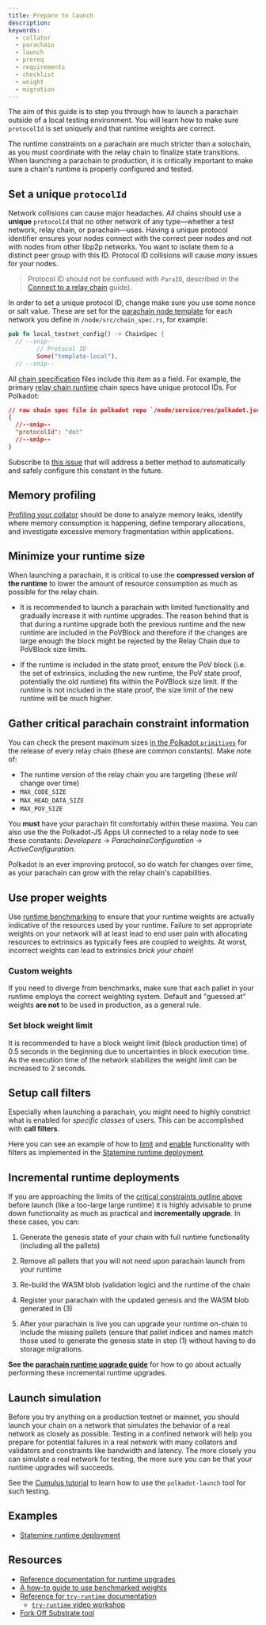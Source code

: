 ```yaml
---
title: Prepare to launch
description:
keywords:
  - collator
  - parachain
  - launch
  - prereq
  - requirements
  - checklist
  - weight
  - migration
---
```


The aim of this guide is to step you through how to launch a parachain outside of a local testing environment.
You will learn how to make sure `protocolId` is set uniquely and that runtime weights are correct.

The runtime constraints on a parachain are much stricter than a solochain, as you must coordinate with the relay chain to finalize state transitions. When launching a parachain to production, it is critically important to make sure a chain's runtime is properly configured and tested.

## Set a unique `protocolId`

Network collisions can cause major headaches.
_All_ chains should use a **unique** `protocolId` that no other network of any type—whether a test network, relay chain, or parachain—uses.
Having a unique protocol identifier ensures your nodes connect with the correct peer
nodes and not with nodes from other libp2p networks.
You want to isolate them to a distinct peer group with this ID.
Protocol ID collisions will cause _many_ issues for your nodes.

> Protocol ID should not be confused with `ParaID`, described in the [Connect to a relay chain](/reference/how-to-guides/parachains/connect-to-a-relay-chain) guide).

In order to set a unique protocol ID, change make sure you use some nonce or salt value.
These are set for the [parachain node template](https://github.com/substrate-developer-hub/substrate-parachain-template/) for each network you define in `/node/src/chain_spec.rs`, for example:

```rust
pub fn local_testnet_config() -> ChainSpec {
  // --snip--
		// Protocol ID
		Some("template-local"),
  // --snip--
```

All [chain specification](/main-docs/build/chain-spec/) files include this item as a field.
For example, the primary [relay chain runtime](https://github.com/paritytech/polkadot/tree/master/node/service/chain-specs) chain specs have unique protocol IDs.
For Polkadot:

```json
// raw chain spec file in polkadot repo `/node/service/res/polkadot.json`
{
  //--snip--
  "protocolId": "dot"
  //--snip--
}
```

Subscribe to [this issue](https://github.com/paritytech/substrate/issues/7746) that will address a better method to automatically and safely configure this constant in the future.

## Memory profiling

[Profiling your collator](/reference/command-line-tools/memory-profiler) should be done to analyze memory leaks,
identify where memory consumption is happening, define temporary allocations, and investigate
excessive memory fragmentation within applications.

## Minimize your runtime size

When launching a parachain, it is critical to use the **compressed version of the runtime** to lower
the amount of resource consumption as much as possible for the relay chain.

- It is recommended to launch a parachain with limited functionality and gradually increase it with
  runtime upgrades. The reason behind that is that during a runtime upgrade both the previous runtime
  and the new runtime are included in the PoVBlock and therefore if the changes are large enough the
  block might be rejected by the Relay Chain due to PoVBlock size limits.

- If the runtime is included in the state proof, ensure the PoV block (i.e. the set of extrinsics,
  including the new runtime, the PoV state proof, potentially the old runtime) fits within the
  PoVBlock size limit. If the runtime is not included in the state proof, the size limit of the new
  runtime will be much higher.

## Gather critical parachain constraint information

You can check the present maximum sizes [in the Polkadot `primitives`](https://github.com/paritytech/polkadot/blob/master/primitives/) for the release of every  relay chain (these are common constants).
Make note of:

- The runtime version of the relay chain you are targeting (these _will_ change over time)
- `MAX_CODE_SIZE`
- `MAX_HEAD_DATA_SIZE`
- `MAX_POV_SIZE`

You **must** have your parachain fit comfortably within these maxima.
You can also use the the Polkadot-JS Apps UI connected to a relay node to see these
constants: _Developers_ -> _ParachainsConfiguration_ -> _ActiveConfiguration_.

Polkadot is an ever improving protocol, so do watch for changes over time, as your parachain can grow with the relay chain's capabilities.

## Use proper weights

Use [runtime benchmarking](/main-docs/test/benchmark) to ensure that your runtime weights are actually indicative of the resources used by your runtime.
Failure to set appropriate weights on your network will at least lead to end user pain with allocating resources to extrinsics as typically fees are coupled to weights. At worst, incorrect weights can lead to extrinsics _brick your chain_!

### Custom weights

If you need to diverge from benchmarks, make sure that each pallet in your runtime employs the correct weighting system.
Default and "guessed at" weights **are not** to be used in production, as a general rule.

### Set block weight limit

It is recommended to have a block weight limit (block production time) of 0.5 seconds in the beginning due to uncertainties in block execution time.
As the execution time of the network stabilizes the weight limit can be increased to 2 seconds.

## Setup call filters

Especially when launching a parachain, you might need to highly constrict what is enabled for _specific classes_ of users.
This can be accomplished with **call filters**.

Here you can see an example of how to [limit](https://github.com/paritytech/cumulus/blob/59cdbb6a56b1c49009413d66ba2232494563b57c/polkadot-parachains/statemine/src/lib.rs#L148) and [enable](https://github.com/paritytech/cumulus/pull/476/files#diff-09b95657e9aa1b646722afa7944a00ddc2541e8753254a86180b338d3376f93eL151) functionality with filters as implemented in the [Statemine runtime deployment](https://github.com/paritytech/cumulus/pull/476).

## Incremental runtime deployments

If you are approaching the limits of the [critical constraints outline above](#gather-critical-parachain-constraint-information) before launch (like a too-large large runtime) it is highly advisable to prune down functionality as much as practical and **incrementally upgrade**.
In these cases, you can:

1. Generate the genesis state of your chain with full runtime functionality (including all the pallets)

1. Remove all pallets that you will not need upon parachain launch from your runtime

1. Re-build the WASM blob (validation logic) and the runtime of the chain

1. Register your parachain with the updated genesis and the WASM blob generated in (3)

1. After your parachain is live you can upgrade your runtime on-chain to include the missing pallets (ensure that pallet indices and names match those used to generate the genesis state in step (1) without having to do storage migrations. 

**See the [parachain runtime upgrade guide](/reference/how-to-guides/parachains/runtime-upgrade)** for how
to go about actually performing these incremental runtime upgrades.

## Launch simulation

Before you try anything on a production testnet or mainnet, you should launch your chain on a network that simulates the behavior of a real network as closely as possible.
Testing in a confined network will help you prepare for potential failures in a real network with many collators and validators and constraints like bandwidth and latency.
The more closely you can simulate a real network for testing, the more sure you can be that your runtime upgrades will succeeds.

See the [Cumulus tutorial](/tutorials/connect-other-chains/relay-chain/) to learn how to use the `polkadot-launch` tool for such testing.

## Examples

- [Statemine runtime deployment](https://github.com/paritytech/cumulus/pull/476)

## Resources

- [Reference documentation for runtime upgrades](/main-docs/build/upgrade)
- [A how-to guide to use benchmarked weights](/reference/how-to-guides/weights/add-benchmarks)
- [Reference for `try-runtime` documentation](/reference/command-line-tools/try-runtime)
  - [`try-runtime` video workshop](https://www.crowdcast.io/e/substrate-seminar/41)
- [Fork Off Substrate tool](https://github.com/maxsam4/fork-off-substrate)

